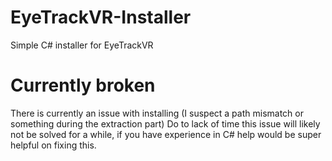 # EyeTrackVR-Installer
Simple C# installer for EyeTrackVR


# Currently broken
There is currently an issue with installing (I suspect a path mismatch or something during the extraction part)
Do to lack of time this issue will likely not be solved for a while, if you have experience in C# help would be super helpful on fixing this.
